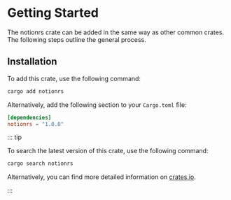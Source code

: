 # Getting Started

The notionrs crate can be added in the same way as other common crates. The following steps outline the general process.

## Installation

To add this crate, use the following command:

```sh
cargo add notionrs
```

Alternatively, add the following section to your `Cargo.toml` file:

```toml
[dependencies]
notionrs = "1.0.0"
```

::: tip

To search the latest version of this crate, use the following command:

```sh
cargo search notionrs
```

Alternatively, you can find more detailed information on [crates.io](https://crates.io/crates/notionrs).

:::

